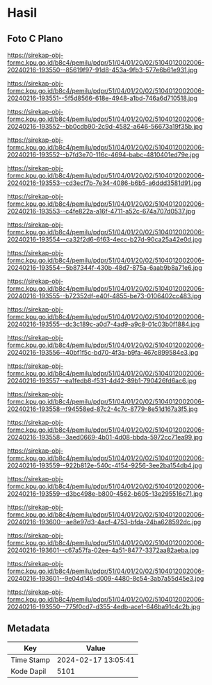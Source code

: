 # Hasil

## Foto C Plano

https://sirekap-obj-formc.kpu.go.id/b8c4/pemilu/pdpr/51/04/01/20/02/5104012002006-20240216-193550--85619f97-91d8-453a-9fb3-577e6b61e931.jpg

https://sirekap-obj-formc.kpu.go.id/b8c4/pemilu/pdpr/51/04/01/20/02/5104012002006-20240216-193551--5f5d8566-618e-4948-a1bd-746a6d710518.jpg

https://sirekap-obj-formc.kpu.go.id/b8c4/pemilu/pdpr/51/04/01/20/02/5104012002006-20240216-193552--bb0cdb90-2c9d-4582-a646-56673a19f35b.jpg

https://sirekap-obj-formc.kpu.go.id/b8c4/pemilu/pdpr/51/04/01/20/02/5104012002006-20240216-193552--b7fd3e70-116c-4694-babc-4810401ed79e.jpg

https://sirekap-obj-formc.kpu.go.id/b8c4/pemilu/pdpr/51/04/01/20/02/5104012002006-20240216-193553--cd3ecf7b-7e34-4086-b6b5-a6ddd3581d91.jpg

https://sirekap-obj-formc.kpu.go.id/b8c4/pemilu/pdpr/51/04/01/20/02/5104012002006-20240216-193553--c4fe822a-a16f-4711-a52c-674a707d0537.jpg

https://sirekap-obj-formc.kpu.go.id/b8c4/pemilu/pdpr/51/04/01/20/02/5104012002006-20240216-193554--ca32f2d6-6f63-4ecc-b27d-90ca25a42e0d.jpg

https://sirekap-obj-formc.kpu.go.id/b8c4/pemilu/pdpr/51/04/01/20/02/5104012002006-20240216-193554--5b87344f-430b-48d7-875a-6aab9b8a71e6.jpg

https://sirekap-obj-formc.kpu.go.id/b8c4/pemilu/pdpr/51/04/01/20/02/5104012002006-20240216-193555--b72352df-e40f-4855-be73-0106402cc483.jpg

https://sirekap-obj-formc.kpu.go.id/b8c4/pemilu/pdpr/51/04/01/20/02/5104012002006-20240216-193555--dc3c189c-a0d7-4ad9-a9c8-01c03b0f1884.jpg

https://sirekap-obj-formc.kpu.go.id/b8c4/pemilu/pdpr/51/04/01/20/02/5104012002006-20240216-193556--40bf1f5c-bd70-4f3a-b9fa-467c899584e3.jpg

https://sirekap-obj-formc.kpu.go.id/b8c4/pemilu/pdpr/51/04/01/20/02/5104012002006-20240216-193557--ea1fedb8-f531-4d42-89b1-790426fd6ac6.jpg

https://sirekap-obj-formc.kpu.go.id/b8c4/pemilu/pdpr/51/04/01/20/02/5104012002006-20240216-193558--f94558ed-87c2-4c7c-8779-8e51d167a3f5.jpg

https://sirekap-obj-formc.kpu.go.id/b8c4/pemilu/pdpr/51/04/01/20/02/5104012002006-20240216-193558--3aed0669-4b01-4d08-bbda-5972cc71ea99.jpg

https://sirekap-obj-formc.kpu.go.id/b8c4/pemilu/pdpr/51/04/01/20/02/5104012002006-20240216-193559--922b812e-540c-4154-9256-3ee2ba154db4.jpg

https://sirekap-obj-formc.kpu.go.id/b8c4/pemilu/pdpr/51/04/01/20/02/5104012002006-20240216-193559--d3bc498e-b800-4562-b605-13e295516c71.jpg

https://sirekap-obj-formc.kpu.go.id/b8c4/pemilu/pdpr/51/04/01/20/02/5104012002006-20240216-193600--ae8e97d3-4acf-4753-bfda-24ba628592dc.jpg

https://sirekap-obj-formc.kpu.go.id/b8c4/pemilu/pdpr/51/04/01/20/02/5104012002006-20240216-193601--c67a57fa-02ee-4a51-8477-3372aa82aeba.jpg

https://sirekap-obj-formc.kpu.go.id/b8c4/pemilu/pdpr/51/04/01/20/02/5104012002006-20240216-193601--9e04d145-d009-4480-8c54-3ab7a55d45e3.jpg

https://sirekap-obj-formc.kpu.go.id/b8c4/pemilu/pdpr/51/04/01/20/02/5104012002006-20240216-193550--775f0cd7-d355-4edb-ace1-646ba91c4c2b.jpg


## Metadata

| Key        | Value               |
| ---------- | ------------------- |
| Time Stamp | 2024-02-17 13:05:41 |
| Kode Dapil | 5101                |



